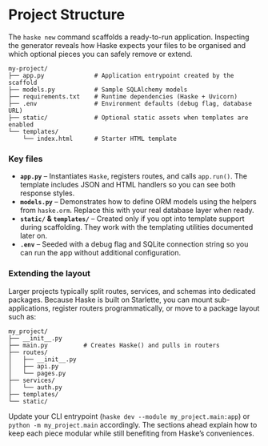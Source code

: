 # Project Structure

The `haske new` command scaffolds a ready-to-run application. Inspecting the generator reveals how Haske expects your files to be organised and which optional pieces you can safely remove or extend.

```
my-project/
├── app.py              # Application entrypoint created by the scaffold
├── models.py           # Sample SQLAlchemy models
├── requirements.txt    # Runtime dependencies (Haske + Uvicorn)
├── .env                # Environment defaults (debug flag, database URL)
├── static/             # Optional static assets when templates are enabled
└── templates/
    └── index.html      # Starter HTML template
```

### Key files

- **`app.py`** – Instantiates `Haske`, registers routes, and calls `app.run()`. The template includes JSON and HTML handlers so you can see both response styles.
- **`models.py`** – Demonstrates how to define ORM models using the helpers from `haske.orm`. Replace this with your real database layer when ready.
- **`static/` & `templates/`** – Created only if you opt into template support during scaffolding. They work with the templating utilities documented later on.
- **`.env`** – Seeded with a debug flag and SQLite connection string so you can run the app without additional configuration.

### Extending the layout

Larger projects typically split routes, services, and schemas into dedicated packages. Because Haske is built on Starlette, you can mount sub-applications, register routers programmatically, or move to a package layout such as:

```
my_project/
├── __init__.py
├── main.py          # Creates Haske() and pulls in routers
├── routes/
│   ├── __init__.py
│   ├── api.py
│   └── pages.py
├── services/
│   └── auth.py
├── templates/
└── static/
```

Update your CLI entrypoint (`haske dev --module my_project.main:app`) or `python -m my_project.main` accordingly. The sections ahead explain how to keep each piece modular while still benefiting from Haske’s conveniences.
